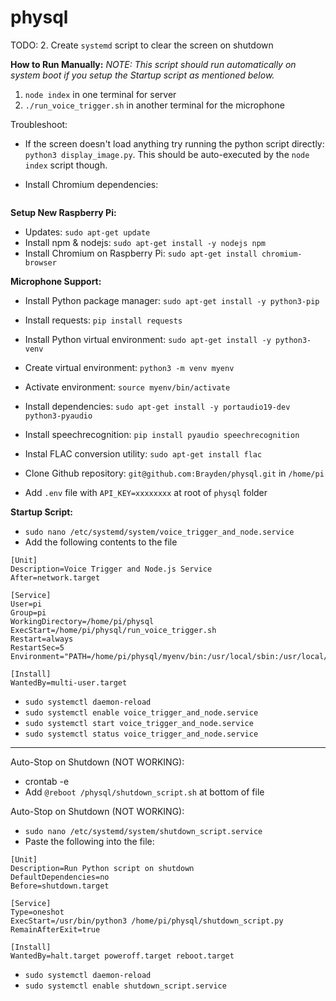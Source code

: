 # physql

TODO:
2. Create `systemd` script to clear the screen on shutdown

**How to Run Manually:**
_NOTE: This script should run automatically on system boot if you setup the Startup script as mentioned below._
1. `node index` in one terminal for server
2. `./run_voice_trigger.sh` in another terminal for the microphone

Troubleshoot:

- If the screen doesn't load anything try running the python script directly: `python3 display_image.py`. This should be auto-executed by the `node index` script though.

- Install Chromium dependencies:  
```sudo apt-get install gconf-service libasound2 libatk1.0-0 libc6 libcairo2 libcups2 libdbus-1-3 libexpat1 libfontconfig1 libgcc1 libgconf-2-4 libgdk-pixbuf2.0-0 libglib2.0-0 libgtk-3-0 libnspr4 libpango-1.0-0 libpangocairo-1.0-0 libstdc++6 libx11-6 libx11-xcb1 libxcb1 libxcomposite1 libxcursor1 libxdamage1 libxext6 libxfixes3 libxi6 libxrandr2 libxrender1 libxss1 libxtst6 ca-certificates fonts-liberation libappindicator1 libnss3 lsb-release xdg-utils wget
```

**Setup New Raspberry Pi:**
- Updates: `sudo apt-get update`
- Install npm & nodejs: `sudo apt-get install -y nodejs npm`
- Install Chromium on Raspberry Pi: `sudo apt-get install chromium-browser`

**Microphone Support:**
- Install Python package manager: `sudo apt-get install -y python3-pip`
- Install requests: `pip install requests`
- Install Python virtual environment: `sudo apt-get install -y python3-venv`
- Create virtual environment: `python3 -m venv myenv`
- Activate environment: `source myenv/bin/activate`

- Install dependencies: `sudo apt-get install -y portaudio19-dev python3-pyaudio`
- Install speechrecognition: `pip install pyaudio speechrecognition`
- Instal FLAC conversion utility: `sudo apt-get install flac`
- Clone Github repository: `git@github.com:Brayden/physql.git` in `/home/pi`
- Add `.env` file with `API_KEY=xxxxxxxx` at root of `physql` folder

**Startup Script:**
- `sudo nano /etc/systemd/system/voice_trigger_and_node.service`
- Add the following contents to the file
```
[Unit]
Description=Voice Trigger and Node.js Service
After=network.target

[Service]
User=pi
Group=pi
WorkingDirectory=/home/pi/physql
ExecStart=/home/pi/physql/run_voice_trigger.sh
Restart=always
RestartSec=5
Environment="PATH=/home/pi/physql/myenv/bin:/usr/local/sbin:/usr/local/bin:/usr/sbin:/usr/bin:/sbin:/bin"

[Install]
WantedBy=multi-user.target
```
- `sudo systemctl daemon-reload`
- `sudo systemctl enable voice_trigger_and_node.service`
- `sudo systemctl start voice_trigger_and_node.service`
- `sudo systemctl status voice_trigger_and_node.service`

------

Auto-Stop on Shutdown (NOT WORKING):
- crontab -e
- Add `@reboot /physql/shutdown_script.sh` at bottom of file

Auto-Stop on Shutdown (NOT WORKING):
- `sudo nano /etc/systemd/system/shutdown_script.service`
- Paste the following into the file:
```
[Unit]
Description=Run Python script on shutdown
DefaultDependencies=no
Before=shutdown.target

[Service]
Type=oneshot
ExecStart=/usr/bin/python3 /home/pi/physql/shutdown_script.py
RemainAfterExit=true

[Install]
WantedBy=halt.target poweroff.target reboot.target
```
- `sudo systemctl daemon-reload`
- `sudo systemctl enable shutdown_script.service`

